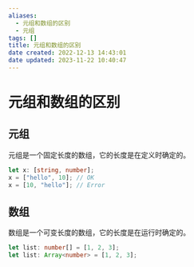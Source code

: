 ```yaml
---
aliases:
  - 元组和数组的区别
  - 元组
tags: []
title: 元组和数组的区别
date created: 2022-12-13 14:43:01
date updated: 2023-11-22 10:40:47
---
```


# 元组和数组的区别

## 元组

元组是一个固定长度的数组，它的长度是在定义时确定的。

```ts
let x: [string, number];
x = ["hello", 10]; // OK
x = [10, "hello"]; // Error
```

## 数组

数组是一个可变长度的数组，它的长度是在运行时确定的。

```ts
let list: number[] = [1, 2, 3];
let list: Array<number> = [1, 2, 3];
```
